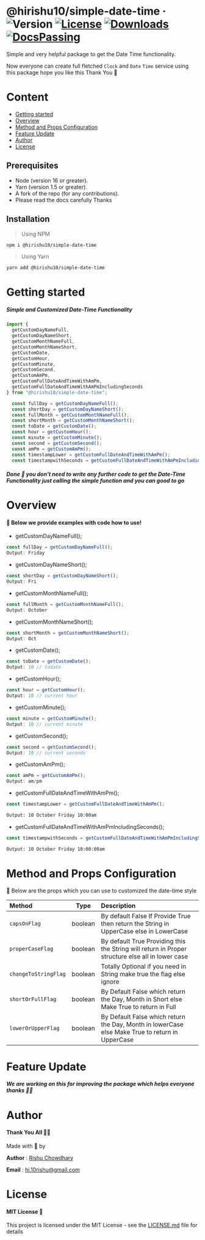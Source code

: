 # @hirishu10/simple-date-time · ![Version](https://img.shields.io/npm/v/@hirishu10/simple-date-time?label=version) <a href="https://img.shields.io/npm/l/react-native">![License](https://img.shields.io/npm/l/@hirishu10/simple-date-time)</a> <a href="https://img.shields.io/readthedocs/react">![Downloads](https://img.shields.io/npm/dw/@hirishu10/simple-date-time)</a> <a href="https://img.shields.io/badge/Github-hirishu10-lightgrey">![DocsPassing](https://img.shields.io/badge/Github-hirishu10-lightgrey)</a>

<!--  -->

Simple and very helpful package to get the Date Time functionality.

Now everyone can create full fletched `Clock` and `Date` `Time` service using this package hope you like this Thank You 🙂

<!-- Contents -->

# Content

- [Getting started](#getting-started)
- [Overview](#overview)
- [Method and Props Configuration](#method-and-props-configuration)
- [Feature Update](#feature-update)
- [Author](#author)
- [License](#license)
<!-- Contents -->

<!-- Getting Started -->

## Prerequisites

- Node (version 16 or greater).
- Yarn (version 1.5 or greater).
- A fork of the repo (for any contributions).
- Please read the docs carefully Thanks

## Installation

> Using NPM

```bash
npm i @hirishu10/simple-date-time
```

> Using Yarn

```bash
yarn add @hirishu10/simple-date-time
```

# Getting started

##### Simple and Customized Date-Time Functionality

```javaScript
import {
  getCustomDayNameFull,
  getCustomDayNameShort,
  getCustomMonthNameFull,
  getCustomMonthNameShort,
  getCustomDate,
  getCustomHour,
  getCustomMinute,
  getCustomSecond,
  getCustomAmPm,
  getCustomFullDateAndTimeWithAmPm,
  getCustomFullDateAndTimeWithAmPmIncludingSeconds
} from "@hirishu10/simple-date-time";
```

```javaScript
  const fullDay = getCustomDayNameFull();
  const shortDay = getCustomDayNameShort();
  const fullMonth = getCustomMonthNameFull();
  const shortMonth = getCustomMonthNameShort();
  const toDate = getCustomDate();
  const hour = getCustomHour();
  const minute = getCustomMinute();
  const second = getCustomSecond();
  const amPm = getCustomAmPm();
  const timestampLower = getCustomFullDateAndTimeWithAmPm();
  const timestampwithSeconds = getCustomFullDateAndTimeWithAmPmIncludingSeconds();
```

##### Done 🙂 you don't need to write any further code to get the Date-Time Functionality just calling the simple function and you can good to go

<!-- Getting Started -->

<!-- overview -->

# Overview

#### 📖 Below we provide examples with code how to use!

- getCustomDayNameFull();

```javaScript
const fullDay = getCustomDayNameFull();
Output: Friday
```

- getCustomDayNameShort();

```javaScript
const shortDay = getCustomDayNameShort();
Output: Fri
```

- getCustomMonthNameFull();

```javaScript
const fullMonth = getCustomMonthNameFull();
Output: October
```

- getCustomMonthNameShort();

```javaScript
const shortMonth = getCustomMonthNameShort();
Output: Oct
```

- getCustomDate();

```javaScript
const toDate = getCustomDate();
Output: 10 // todate
```

- getCustomHour();

```javaScript
const hour = getCustomHour();
Output: 10 // current hour
```

- getCustomMinute();

```javaScript
const minute = getCustomMinute();
Output: 10 // current minute
```

- getCustomSecond();

```javaScript
const second = getCustomSecond();
Output: 10 // current seconds
```

- getCustomAmPm();

```javaScript
const amPm = getCustomAmPm();
Output: am/pm
```

- getCustomFullDateAndTimeWithAmPm();

```javaScript
const timestampLower = getCustomFullDateAndTimeWithAmPm();
```

```bash
Output: 10 October Friday 10:00am
```

- getCustomFullDateAndTimeWithAmPmIncludingSeconds();

```javaScript
const timestampwithSeconds = getCustomFullDateAndTimeWithAmPmIncludingSeconds();
```

```bash
Output: 10 October Friday 10:00:00am
```

<!--  -->

# Method and Props Configuration

🔧 Below are the props which you can use to customized the date-time style

| Method               |  Type   | Description                                                                                      |
| :------------------- | :-----: | :----------------------------------------------------------------------------------------------- |
| `capsOnFlag`         | boolean | By default False If Provide True then return the String in UpperCase else in LowerCase           |
| `properCaseFlag`     | boolean | By default True Providing this the String will return in Proper structure else all in lower case |
| `changeToStringFlag` | boolean | Totally Optional if you need in String make true the flag else ignore                            |
| `shortOrFullFlag`    | boolean | By Default False which return the Day, Month in Short else Make True to return in Full           |
| `lowerOrUpperFlag`   | boolean | By Default False which return the Day, Month in lowerCase else Make True to return in UpperCase  |

<!-- method and props  -->

<!--  -->

# Feature Update

##### We are working on this for improving the package which helps everyone thanks 🙏🏻

<!-- author  -->

# Author

#### Thank You All 🙏🏻

Made with 🖤 by

**Author** : [Rishu Chowdhary](https://github.com/hirishu10)

**Email** : hi.10rishu@gmail.com

<!-- author  -->

<!-- licesnce  -->

# License

#### MIT License 📄

This project is licensed under the MIT License - see the [LICENSE.md](https://github.com/hirishu10/simple-date-time/blob/main/LICENSE) file for details

<!-- licesnce  -->
